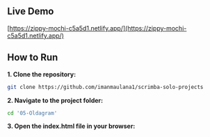 ## Live Demo
[https://zippy-mochi-c5a5d1.netlify.app/](https://zippy-mochi-c5a5d1.netlify.app/)

## How to Run

**1. Clone the repository:**
```bash
git clone https://github.com/imanmaulana1/scrimba-solo-projects
```

**2. Navigate to the project folder:**
```bash
cd '05-Oldagram'
```

**3. Open the index.html file in your browser:**

